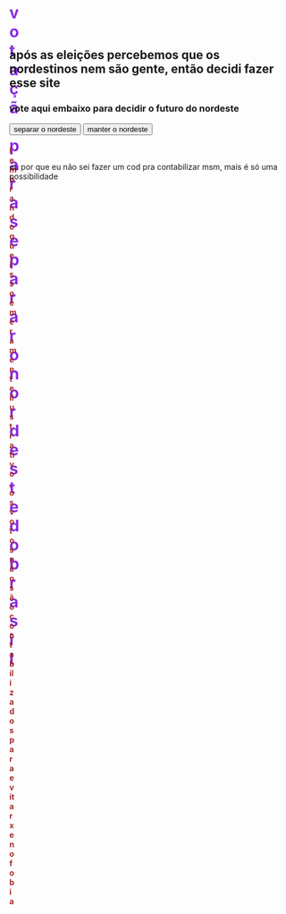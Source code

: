 
<style>
    h1{
        color: blueviolet;
        width: 15px;
        height: 15px;
    }
    h4{
        color: brown;
        height: 10px;
        width: 10px;
    }
    p{

    }
</style>
   <h1> votação para separar o nordeste do brasil </h1>
    <br>
    <h2> após as eleições percebemos que os nordestinos nem são gente, então decidi fazer esse site</h2>
    <h3> vote aqui embaixo para decidir o futuro do nordeste</h3>
    <button onclick="voto()"> separar o nordeste </button>
    <button onclick="voto()"> manter o nordeste </button>
    <h4> lembrando que isso é meramente ilustrativo, os votos não são contabilizados para evitar xenofobia </h4>
    <p>ou por que eu não sei fazer um cod pra contabilizar msm, mais é só uma possibilidade</p>
